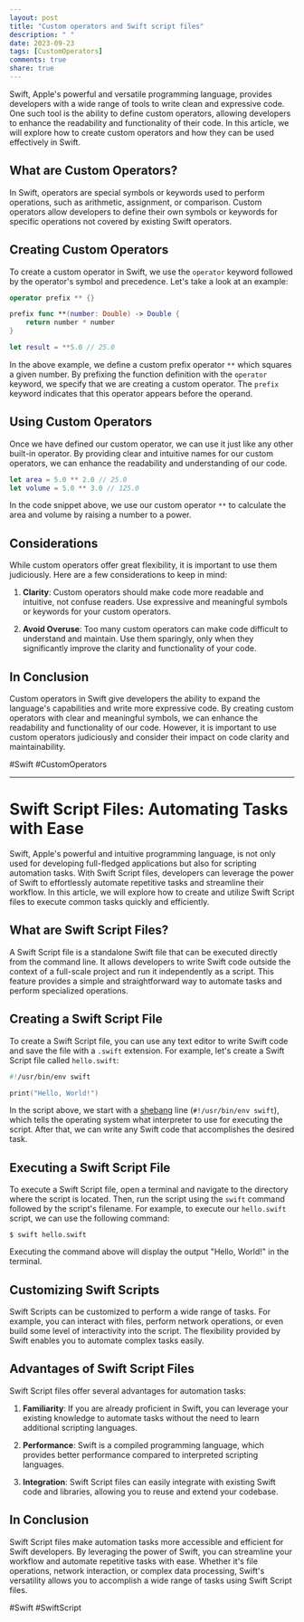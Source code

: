 ```yaml
---
layout: post
title: "Custom operators and Swift script files"
description: " "
date: 2023-09-23
tags: [CustomOperators]
comments: true
share: true
---
```


Swift, Apple's powerful and versatile programming language, provides developers with a wide range of tools to write clean and expressive code. One such tool is the ability to define custom operators, allowing developers to enhance the readability and functionality of their code. In this article, we will explore how to create custom operators and how they can be used effectively in Swift.

## What are Custom Operators?

In Swift, operators are special symbols or keywords used to perform operations, such as arithmetic, assignment, or comparison. Custom operators allow developers to define their own symbols or keywords for specific operations not covered by existing Swift operators.

## Creating Custom Operators

To create a custom operator in Swift, we use the `operator` keyword followed by the operator's symbol and precedence. Let's take a look at an example:

```swift
operator prefix ** {}

prefix func **(number: Double) -> Double {
    return number * number
}

let result = **5.0 // 25.0
```

In the above example, we define a custom prefix operator `**` which squares a given number. By prefixing the function definition with the `operator` keyword, we specify that we are creating a custom operator. The `prefix` keyword indicates that this operator appears before the operand.

## Using Custom Operators

Once we have defined our custom operator, we can use it just like any other built-in operator. By providing clear and intuitive names for our custom operators, we can enhance the readability and understanding of our code.

```swift
let area = 5.0 ** 2.0 // 25.0
let volume = 5.0 ** 3.0 // 125.0
```

In the code snippet above, we use our custom operator `**` to calculate the area and volume by raising a number to a power.

## Considerations

While custom operators offer great flexibility, it is important to use them judiciously. Here are a few considerations to keep in mind:

1. **Clarity**: Custom operators should make code more readable and intuitive, not confuse readers. Use expressive and meaningful symbols or keywords for your custom operators.

2. **Avoid Overuse**: Too many custom operators can make code difficult to understand and maintain. Use them sparingly, only when they significantly improve the clarity and functionality of your code.

## In Conclusion

Custom operators in Swift give developers the ability to expand the language's capabilities and write more expressive code. By creating custom operators with clear and meaningful symbols, we can enhance the readability and functionality of our code. However, it is important to use custom operators judiciously and consider their impact on code clarity and maintainability.

#Swift #CustomOperators

---

# Swift Script Files: Automating Tasks with Ease

Swift, Apple's powerful and intuitive programming language, is not only used for developing full-fledged applications but also for scripting automation tasks. With Swift Script files, developers can leverage the power of Swift to effortlessly automate repetitive tasks and streamline their workflow. In this article, we will explore how to create and utilize Swift Script files to execute common tasks quickly and efficiently.

## What are Swift Script Files?

A Swift Script file is a standalone Swift file that can be executed directly from the command line. It allows developers to write Swift code outside the context of a full-scale project and run it independently as a script. This feature provides a simple and straightforward way to automate tasks and perform specialized operations.

## Creating a Swift Script File

To create a Swift Script file, you can use any text editor to write Swift code and save the file with a `.swift` extension. For example, let's create a Swift Script file called `hello.swift`:

```swift
#!/usr/bin/env swift

print("Hello, World!")
```

In the script above, we start with a [shebang](https://en.wikipedia.org/wiki/Shebang_(Unix)) line (`#!/usr/bin/env swift`), which tells the operating system what interpreter to use for executing the script. After that, we can write any Swift code that accomplishes the desired task.

## Executing a Swift Script File

To execute a Swift Script file, open a terminal and navigate to the directory where the script is located. Then, run the script using the `swift` command followed by the script's filename. For example, to execute our `hello.swift` script, we can use the following command:

```
$ swift hello.swift
```

Executing the command above will display the output "Hello, World!" in the terminal.

## Customizing Swift Scripts

Swift Scripts can be customized to perform a wide range of tasks. For example, you can interact with files, perform network operations, or even build some level of interactivity into the script. The flexibility provided by Swift enables you to automate complex tasks easily.

## Advantages of Swift Script Files

Swift Script files offer several advantages for automation tasks:

1. **Familiarity**: If you are already proficient in Swift, you can leverage your existing knowledge to automate tasks without the need to learn additional scripting languages.

2. **Performance**: Swift is a compiled programming language, which provides better performance compared to interpreted scripting languages.

3. **Integration**: Swift Script files can easily integrate with existing Swift code and libraries, allowing you to reuse and extend your codebase.

## In Conclusion

Swift Script files make automation tasks more accessible and efficient for Swift developers. By leveraging the power of Swift, you can streamline your workflow and automate repetitive tasks with ease. Whether it's file operations, network interaction, or complex data processing, Swift's versatility allows you to accomplish a wide range of tasks using Swift Script files.

#Swift #SwiftScript